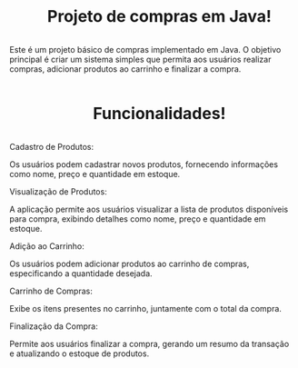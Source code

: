 <div id="user-content-toc">
  <ul align="center">
    <summary><h1 style="display: inline-block">Projeto de compras em Java!</h1></summary>
</div>
    

Este é um projeto básico de compras implementado em Java. O objetivo principal é criar um sistema simples que permita aos usuários realizar compras, adicionar produtos ao carrinho e finalizar a compra.

<div id="user-content-toc">
  <ul align="center">
    <summary><h1 style="display: inline-block">Funcionalidades!</h1></summary>
</div>
    
Cadastro de Produtos:
    
Os usuários podem cadastrar novos produtos, fornecendo informações como nome, preço e quantidade em estoque.
    
Visualização de Produtos:

A aplicação permite aos usuários visualizar a lista de produtos disponíveis para compra, exibindo detalhes como nome, preço e quantidade em estoque.

Adição ao Carrinho:

Os usuários podem adicionar produtos ao carrinho de compras, especificando a quantidade desejada.

Carrinho de Compras:

Exibe os itens presentes no carrinho, juntamente com o total da compra.

Finalização da Compra:

Permite aos usuários finalizar a compra, gerando um resumo da transação e atualizando o estoque de produtos.
